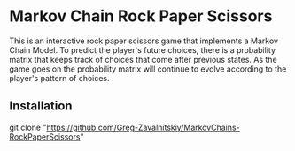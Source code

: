 # Markov Chain Rock Paper Scissors

This is an interactive rock paper scissors game that implements a Markov Chain Model. To predict the player's future choices, there is a probability matrix that keeps track of choices that come after previous states. As the game goes on the probability matrix will continue to evolve according to the player's pattern of choices.  

## Installation
git clone "https://github.com/Greg-Zavalnitskiy/MarkovChains-RockPaperScissors"
